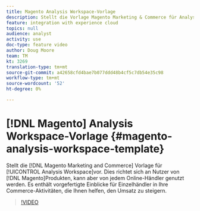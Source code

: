 ```yaml
---
title: Magento Analysis Workspace-Vorlage
description: Stellt die Vorlage Magento Marketing & Commerce für Analysis Workspace vor.
feature: integration with experience cloud
topics: null
audience: analyst
activity: use
doc-type: feature video
author: Doug Moore
team: TM
kt: 3269
translation-type: tm+mt
source-git-commit: a42658cfd4bae7b077ddd48b4cf5c7db54e35c98
workflow-type: tm+mt
source-wordcount: '52'
ht-degree: 0%

---
```



# [!DNL Magento] Analysis Workspace-Vorlage {#magento-analysis-workspace-template}

Stellt die [!DNL Magento Marketing and Commerce] Vorlage für [!UICONTROL Analysis Workspace]vor. Dies richtet sich an Nutzer von [!DNL Magento]Produkten, kann aber von jedem Online-Händler genutzt werden. Es enthält vorgefertigte Einblicke für Einzelhändler in Ihre Commerce-Aktivitäten, die Ihnen helfen, den Umsatz zu steigern.

>[!VIDEO](https://video.tv.adobe.com/v/28164/?quality=12)
